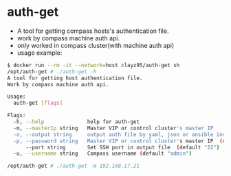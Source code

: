 # auth-get
- A tool for getting compass hosts's authentication file.
- work by compass machine auth api.
- only worked in compass cluster(with machine auth api)
- usage example:
```bash
$ docker run --rm -it --network=host clayz95/auth-get sh
/opt/auth-get # ./auth-get -h
A tool for getting host authentication file.
Work by compass machine auth api.

Usage:
  auth-get [flags]

Flags:
  -h, --help              help for auth-get
  -m, --masterIp string   Master VIP or control cluster's master IP
  -o, --output string     output auth file by yaml, json or ansible inventory (yaml, json, inventory)  (default "yaml")
  -p, --password string   Master VIP or control cluster's master IP  (default "Pwd123456")
      --port string       Set SSH port in output file  (default "22")
  -u, --username string   Compass username (default "admin")

/opt/auth-get # ./auth-get -m 192.168.17.21
```